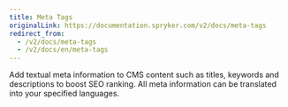 ```yaml
---
title: Meta Tags
originalLink: https://documentation.spryker.com/v2/docs/meta-tags
redirect_from:
  - /v2/docs/meta-tags
  - /v2/docs/en/meta-tags
---
```


Add textual meta information to CMS content such as titles, keywords and descriptions to boost SEO ranking. All meta information can be translated into your specified languages.
